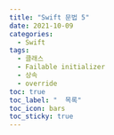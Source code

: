 ```yaml
---
title: "Swift 문법 5"
date: 2021-10-09
categories:
  - Swift
tags:
  - 클래스
  - Failable initializer
  - 상속
  - override
toc: true
toc_label: "  목록"
toc_icon: bars
toc_sticky: true
---
```


```swift {.line-numbers}

```
